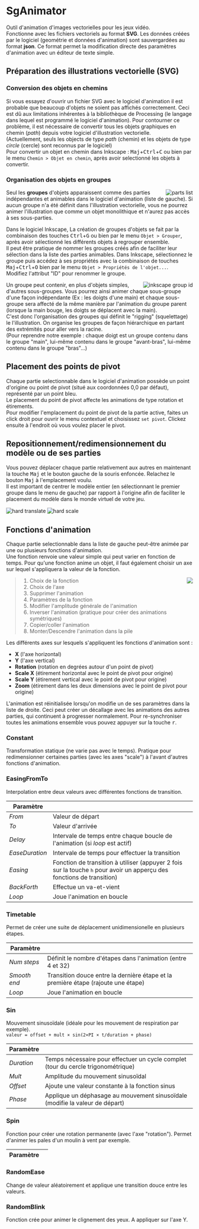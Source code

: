 # SgAnimator
Outil d'animation d'images vectorielles pour les jeux vidéo.<br>
Fonctionne avec les fichiers vectoriels au format **SVG**. Les données créées par le logiciel (geométrie et données d'animation) sont sauvergardées au format **json**. Ce format permet la modification directe des paramètres d'animation avec un éditeur de texte simple.

## Préparation des illustrations vectorielle (SVG)
### Conversion des objets en chemins
Si vous essayez d'ouvrir un fichier SVG avec le logiciel d'animation il est probable que beaucoup d'objets ne soient pas affichés correctement. Ceci est dû aux limitations inhérentes à la bibliothèque de Processing (le langage dans lequel est programmé le logiciel d'animation). Pour contourner ce problème, il est nécessaire de convertir tous les objets graphiques en chemin (*path*) depuis votre logiciel d'illustration vectorielle.<br>
(Actuellement, seuls les objects de type *path* (chemin) et les objets de type *circle* (cercle) sont reconnus par le logiciel)<br>
Pour convertir un objet en chemin dans Inkscape : <kbd>Maj</kbd>+<kbd>Ctrl</kbd>+<kbd>C</kbd> ou bien par le menu `Chemin > Objet en chemin`, après avoir selectionné les objets à convertir.
### Organisation des objets en groupes
<img align="right" alt="parts list" src="res/sga_partslist.png">

Seul les **groupes** d'objets apparaissent comme des parties indépendantes et animables dans le logiciel d'animation (liste de gauche). Si aucun groupe n'a été définit dans l'illustration vectorielle, vous ne pourrez animer l'illustration que comme un objet monolithique et n'aurez pas accès à ses sous-parties.<br>

Dans le logiciel Inkscape, La création de groupes d'objets se fait par la combinaison des touches <kbd>Ctrl</kbd>+<kbd>G</kbd> ou bien par le menu `Objet > Grouper`, après avoir sélectionné les différents objets à regrouper ensemble.<br>
Il peut être pratique de nommer les groupes créés afin de faciliter leur sélection dans la liste des parties animables. Dans Inkscape, sélectionnez le groupe puis accédez à ses propriétés avec la combinaison de touches <kbd>Maj</kbd>+<kbd>Ctrl</kbd>+<kbd>O</kbd> bien par le menu `Objet > Propriétés de l'objet...`.<br>
Modifiez l'attribut "ID" pour renommer le groupe.<br>

<img align="right" alt="inkscape group id" src="res/inkscape_groupid.png">

Un groupe peut contenir, en plus d'objets simples, d'autres sous-groupes. Vous pourrez ainsi animer chaque sous-groupe d'une façon indépendante (Ex : les doigts d'une main) et chaque sous-groupe sera affecté de la même manière par l'animation du groupe parent (lorsque la main bouge, les doigts se déplacent avec la main).<br>
C'est donc l'organisation des groupes qui définit le "rigging" (squelettage) le l'illustration. On organise les groupes de façon hiérarchique en partant des extrémités pour aller vers la racine.<br>
(Pour reprendre notre exemple : chaque doigt est un groupe contenu dans le groupe "main", lui-même contenu dans le groupe "avant-bras", lui-même contenu dans le groupe "bras"...)

## Placement des points de pivot
Chaque partie selectionnable dans le logiciel d'animation possède un point d'origine ou point de pivot (situé aux coordonnées 0,0 par défaut), représenté par un point bleu.<br>
Le placement du point de pivot affecte les animations de type rotation et étirements.<br>
Pour modifier l'emplacement du point de pivot de la partie active, faites un click droit pour ouvrir le menu contextuel et choisissez `set pivot`. Clickez ensuite à l'endroit où vous voulez placer le pivot.

## Repositionnement/redimensionnement du modèle ou de ses parties
Vous pouvez déplacer chaque partie relativement aux autres en maintenant la touche <kbd>Maj</kbd> et le bouton gauche de la souris enfoncée. Relachez le bouton <kbd>Maj</kbd> à l'emplacement voulu.<br>
Il est important de centrer le modèle entier (en sélectionnant le premier groupe dans le menu de gauche) par rapport à l'origine afin de faciliter le placement du modèle dans le monde virtuel de votre jeu.<br>

<img align="center" alt="hard translate" src="res/hard_translate.gif">

<img align="center" alt="hard scale" src="res/hard_scale.gif">

## Fonctions d'animation
Chaque partie selectionnable dans la liste de gauche peut-être animée par une ou plusieurs fonctions d'animation.<br>
Une fonction renvoie une valeur simple qui peut varier en fonction de temps. Pour qu'une fonction anime un objet, il faut également choisir un axe sur lequel s'appliquera la valeur de la fonction.

<img align="right" src="res/fonctions.png">

> 1. Choix de la fonction
> 2. Choix de l'axe
> 3. Supprimer l'animation
> 4. Paramètres de la fonction
> 5. Modifier l'amplitude générale de l'animation
> 6. Inverser l'animation (pratique pour créer des animations symétriques)
> 7. Copier/coller l'animation
> 8. Monter/Descendre l'animation dans la pile

Les différents axes sur lesquels s'appliquent les fonctions d'animation sont :<br>

* **X** (l'axe horizontal)
* **Y** (l'axe vertical)
* **Rotation** (rotation en degrées autour d'un point de pivot)
* **Scale X** (étirement horizontal avec le point de pivot pour origine)
* **Scale Y** (étirement vertical avec le point de pivot pour origine)
* **Zoom** (étirement dans les deux dimensions avec le point de pivot pour origine)

L'animation est réinitialisée lorsqu'on modifie un de ses paramètres dans la liste de droite. Ceci peut créer un décallage avec les animations des autres parties, qui continuent à progresser normalement. Pour re-synchroniser toutes les animations ensemble vous pouvez appuyer sur la touche <kbd>r</kbd>.

### Constant
Transformation statique (ne varie pas avec le temps).
Pratique pour redimensionner certaines parties (avec les axes "scale") à l'avant d'autres fonctions d'animation.
### EasingFromTo
Interpolation entre deux valeurs avec différentes fonctions de transition.

| Paramètre | |
| ----- | ----- |
| *From* | Valeur de départ |
| *To* | Valeur d'arrivée |
| *Delay* | Intervale de temps entre chaque boucle de l'animation (si *loop* est actif) |
| *EaseDuration* | Intervale de temps pour effectuer la transition |
| *Easing* | Fonction de transition à utiliser (appuyer 2 fois sur la touche <kbd>h</kbd> pour avoir un apperçu des fonctions de transition) |
| *BackForth* | Effectue un va-et-vient |
| *Loop* | Joue l'animation en boucle |

### Timetable
Permet de créer une suite de déplacement unidimensionelle en plusieurs étapes.<br>

| Paramètre | |
| ----- | ----- |
| *Num steps* | Définit le nombre d'étapes dans l'animation (entre 4 et 32) |
| *Smooth end* | Transition douce entre la dernière étape et la première étape (rajoute une étape) |
| *Loop* | Joue l'animation en boucle |

### Sin
Mouvement sinusoïdale (idéale pour les mouvement de respiration par exemple).<br>
`valeur = offset + mult × sin(2×PI × t/duration + phase)`

| Paramètre | |
| ----- | ----- |
| *Duration* | Temps nécessaire pour effectuer un cycle complet (tour du cercle trigonométrique) |
| *Mult* | Amplitude du mouvement sinusoïdal |
| *Offset* | Ajoute une valeur constante à la fonction sinus |
| *Phase* | Applique un déphasage au mouvement sinusoïdale (modifie la valeur de départ) |

### Spin
Fonction pour créer une rotation permanente (avec l'axe "rotation"). Permet d'animer les pales d'un moulin à vent par exemple.

| Paramètre | |
| ----- | ----- |

### RandomEase
Change de valeur aléatoirement et applique une transition douce entre les valeurs.

### RandomBlink
Fonction crée pour animer le clignement des yeux. A appliquer sur l'axe Y.
